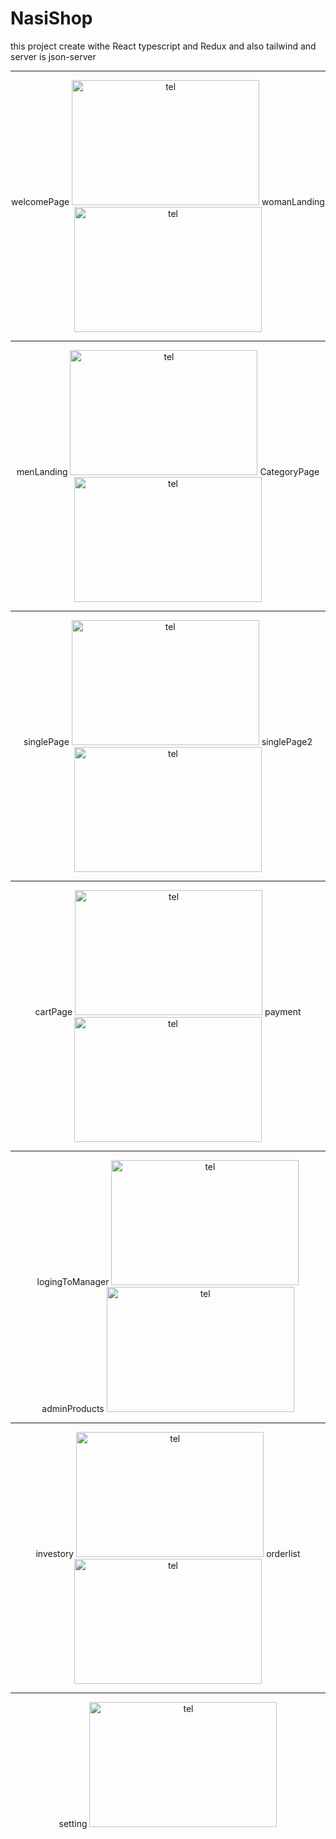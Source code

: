 # NasiShop
this project create withe React typescript and Redux and also tailwind and server is json-server
<hr> 
<div align="center">
welcomePage <img src="https://user-images.githubusercontent.com/115412256/232704583-f0270f04-a910-4086-a7d9-621d75ba3ad6.png" alt="tel" width="300" height="200" />   
womanLanding <img src="https://user-images.githubusercontent.com/115412256/232705872-b931f0de-b7c6-4715-92ea-6600f0eb3df1.PNG" alt="tel" width="300" height="200" />
<hr> 
 
menLanding <img src="https://user-images.githubusercontent.com/115412256/232708578-1f3c4f86-6eee-4ea4-bb81-2d3ab98cf3a9.PNG" alt="tel" width="300" height="200" />
CategoryPage <img src="https://user-images.githubusercontent.com/115412256/232710263-70fd591c-692e-480e-983f-20adaa6131e9.png" alt="tel" width="300" height="200" />
<hr> 
singlePage <img src="https://user-images.githubusercontent.com/115412256/232708870-139a3918-f5ef-4a9b-b567-3face4bf1cf5.png" alt="tel" width="300" height="200" />
singlePage2 <img src="https://user-images.githubusercontent.com/115412256/232709161-b9b95f9a-fb48-440b-b72b-a5da89cd504e.png" alt="tel" width="300" height="200" />
<hr> 
cartPage <img src="https://user-images.githubusercontent.com/115412256/232709372-60745e49-62a9-4f59-bb2a-f48d1df6c908.png" alt="tel" width="300" height="200" />
payment <img src="https://user-images.githubusercontent.com/115412256/232709588-f2584339-f22d-4ba3-b85a-f8f670672948.png" alt="tel" width="300" height="200" />
<hr> 
logingToManager <img src="https://user-images.githubusercontent.com/115412256/232709841-8274cbab-64bd-4ca4-aae4-32b722970859.png" alt="tel" width="300" height="200" />
adminProducts <img src="https://user-images.githubusercontent.com/115412256/232710049-1140b27d-6882-49f5-a695-291e968704bc.png" alt="tel" width="300" height="200" /> 
 <hr> 
investory <img src="https://user-images.githubusercontent.com/115412256/232710527-cb2b8b7d-26cc-4e20-bf90-80b1acf8990a.png" alt="tel" width="300" height="200" />
orderlist <img src="https://user-images.githubusercontent.com/115412256/232710702-6cab35c2-72b4-473a-8705-7de38b6df660.png" alt="tel" width="300" height="200" />
 <hr> 
setting <img src="https://user-images.githubusercontent.com/115412256/232710965-64c89574-4839-4493-bc39-67365028c066.png" alt="tel" width="300" height="200" />
 
 
 
 
 
 
 
 
</div>
 
